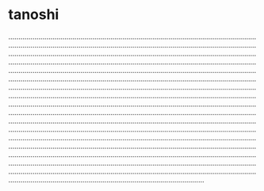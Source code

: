 # tanoshi

..............................................................................................................................................................................................................................................................................................................................................................................................................................................................................................................................................................................................................................................................................................................................................................................................................................................................................................................................................................................................................................................................................................................................................................................................................................................................................................................................................................................................................................................................................................................................................................................................................................................................................................................................................................................................................................................................................................................................................................................................................................................................................................................................................................................................................................................................................................